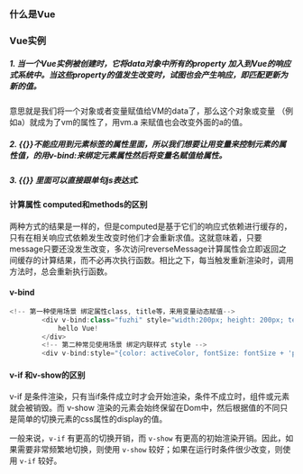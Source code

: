 ### 什么是Vue



<!-- 

  v-bind 绑定元素属性。 <span v-bind:title="message">

  v-if 条件渲染。 <p v-if="seen">

  v-for 将这个元素循环，<ol> <li v-for="todo in todos"> {{todo.text}} </li> </ol>

  这里的循环就需要一个数组来保持。

  data里面注册变量其实不是data的属性，而是Vue实例的一个属性了。

  v-on 绑定事件 

  v-model 实现表单输入和应用状态之间的双向绑定。

  组件

  Vue.component('todo-item', {

​    template: '<li>这是一个待办事项</li>'

  })

  可以通过给组件添加一个“prop” 的属性来将li里面的内容动态变化。

 -->

### Vue实例

##### 1. 当一个Vue实例被创建时，它将data对象中所有的property 加入到Vue的响应式系统中。当这些property的值发生改变时，试图也会产生响应，即匹配更新为新的值。

意思就是我们将一个对象或者变量赋值给VM的data了，那么这个对象或变量
（例如a）就成为了vm的属性了，用vm.a 来赋值也会改变外面的a的值。

##### 2. {{}}不能应用到元素标签的属性里面，所以我们想要让用变量来控制元素的属性值，的用v-bind:来绑定元素属性然后将变量名赋值给属性。

##### 3. {{}} 里面可以直接跟单句js表达式.



#### 计算属性 computed和methods的区别

两种方式的结果是一样的，但是computed是基于它们的响应式依赖进行缓存的，只有在相关响应式依赖发生改变时他们才会重新求值。这就意味着，只要message只要还没发生改变，多次访问reverseMessage计算属性会立即返回之间缓存的计算结果，而不必再次执行函数。相比之下，每当触发重新渲染时，调用方法时，总会重新执行函数。



#### v-bind

```js
<!-- 第一种使用场景 绑定属性class, title等，来用变量动态赋值-->
        <div v-bind:class="fuzhi" style="width:200px; height: 200px; text-align: center; line-height: 200px; ">
            hello Vue!
        </div>
        <!-- 第二种常见使用场景 绑定内联样式 style -->
        <div v-bind:style="{color: activeColor, fontSize: fontSize + 'px'}"> </div>
```

#### v-if 和v-show的区别

v-if 是条件渲染，只有当if条件成立时才会开始渲染，条件不成立时，组件或元素就会被销毁。而 v-show 渲染的元素会始终保留在Dom中，然后根据值的不同只是简单的切换元素的css属性的display的值。

一般来说，`v-if` 有更高的切换开销，而 `v-show` 有更高的初始渲染开销。因此，如果需要非常频繁地切换，则使用 `v-show` 较好；如果在运行时条件很少改变，则使用 `v-if` 较好。

